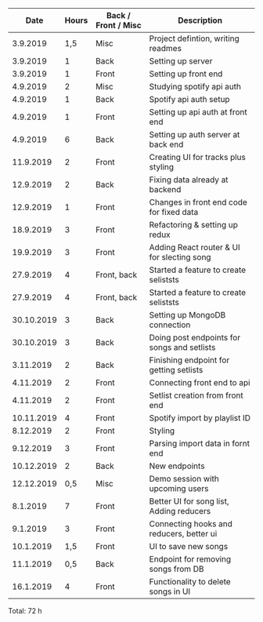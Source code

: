 | Date       | Hours | Back / Front / Misc | Description                                 |
| ---------- | ----- | ------------------- | ------------------------------------------- |
| 3.9.2019   | 1,5   | Misc                | Project defintion, writing readmes          |
| 3.9.2019   | 1     | Back                | Setting up server                           |
| 3.9.2019   | 1     | Front               | Setting up front end                        |
| 4.9.2019   | 2     | Misc                | Studying spotify api auth                   |
| 4.9.2019   | 1     | Back                | Spotify api auth setup                      |
| 4.9.2019   | 1     | Front               | Setting up api auth at front end            |
| 4.9.2019   | 6     | Back                | Setting up auth server at back end          |
| 11.9.2019  | 2     | Front               | Creating UI for tracks plus styling         |
| 12.9.2019  | 2     | Back                | Fixing data already at backend              |
| 12.9.2019  | 1     | Front               | Changes in front end code for fixed data    |
| 18.9.2019  | 3     | Front               | Refactoring & setting up redux              |
| 19.9.2019  | 3     | Front               | Adding React router & UI for slecting song  |
| 27.9.2019  | 4     | Front, back         | Started a feature to create seliststs       |
| 27.9.2019  | 4     | Front, back         | Started a feature to create seliststs       |
| 30.10.2019 | 3     | Back                | Setting up MongoDB connection               |
| 30.10.2019 | 3     | Back                | Doing post endpoints for songs and setlists |
| 3.11.2019  | 2     | Back                | Finishing endpoint for getting setlists     |
| 4.11.2019  | 2     | Front               | Connecting front end to api                 |
| 4.11.2019  | 2     | Front               | Setlist creation from front end             |
| 10.11.2019 | 4     | Front               | Spotify import by playlist ID               |
| 8.12.2019  | 2     | Front               | Styling                                     |
| 9.12.2019  | 3     | Front               | Parsing import data in fornt end            |
| 10.12.2019 | 2     | Back                | New endpoints                               |
| 12.12.2019 | 0,5   | Misc                | Demo session with upcoming users            |
| 8.1.2019   | 7     | Front               | Better UI for song list, Adding reducers    |
| 9.1.2019   | 3     | Front               | Connecting hooks and reducers, better ui    |
| 10.1.2019  | 1,5   | Front               | UI to save new songs                        |
| 11.1.2019  | 0,5   | Back                | Endpoint for removing songs from DB         |
| 16.1.2019  | 4     | Front               | Functionality to delete songs in UI         |

Total: 72 h
